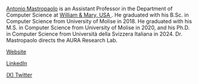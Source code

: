 <a href="https://antoniomastropaolo.com">Antonio Mastropaolo</a> is an Assistant Professor in the Department of Computer Science at <a href="https://www.wm.edu/as/computerscience/">William & Mary, USA </a>. He graduated with his B.Sc. in Computer Science from University of Molise in 2018. He graduated with his M.S. in Computer Science from University of Molise in 2020, and his Ph.D. in Computer Science from Università della Svizzera Italiana in 2024. Dr. Mastropaolo directs the AURA Research Lab.

<a href="https://antoniomastropaolo.com">Website<i class="fa-solid fa-globe"></i></a>

<a href="https://www.linkedin.com/in/antonio-mastropaolo-b3a1a2169/">LinkedIn<i class="fa-brands fa-linkedin"></i></a>

<a href="https://x.com/AntonioMastro2">(X) Twitter<i class="fa-brands fa-x-twitter"></i></a>




